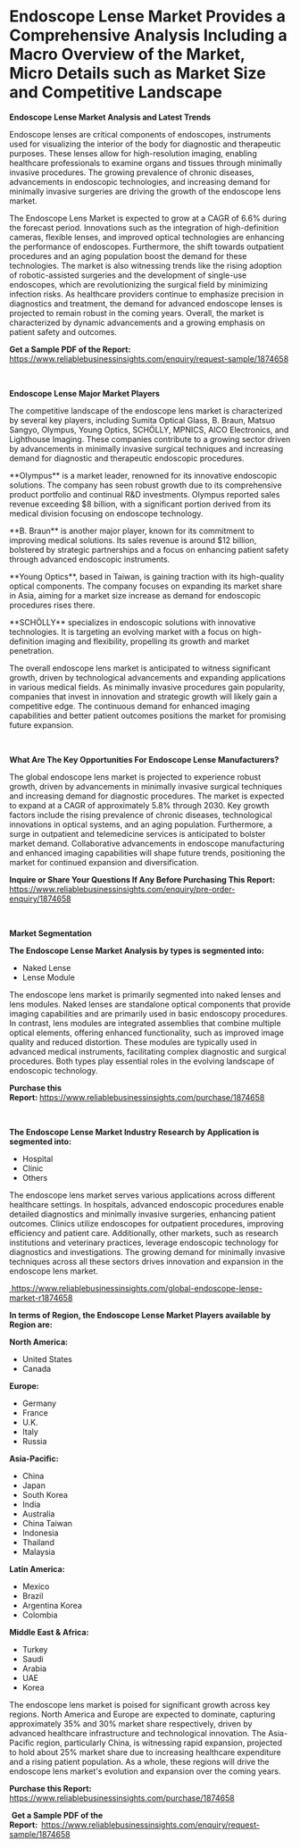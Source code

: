 <p><h1>Endoscope Lense Market Provides a Comprehensive Analysis Including a Macro Overview of the Market, Micro Details such as Market Size and Competitive Landscape</h1></p><p><strong>Endoscope Lense Market Analysis and Latest Trends</strong></p>
<p><p>Endoscope lenses are critical components of endoscopes, instruments used for visualizing the interior of the body for diagnostic and therapeutic purposes. These lenses allow for high-resolution imaging, enabling healthcare professionals to examine organs and tissues through minimally invasive procedures. The growing prevalence of chronic diseases, advancements in endoscopic technologies, and increasing demand for minimally invasive surgeries are driving the growth of the endoscope lens market.</p><p>The Endoscope Lens Market is expected to grow at a CAGR of 6.6% during the forecast period. Innovations such as the integration of high-definition cameras, flexible lenses, and improved optical technologies are enhancing the performance of endoscopes. Furthermore, the shift towards outpatient procedures and an aging population boost the demand for these technologies. The market is also witnessing trends like the rising adoption of robotic-assisted surgeries and the development of single-use endoscopes, which are revolutionizing the surgical field by minimizing infection risks. As healthcare providers continue to emphasize precision in diagnostics and treatment, the demand for advanced endoscope lenses is projected to remain robust in the coming years. Overall, the market is characterized by dynamic advancements and a growing emphasis on patient safety and outcomes.</p></p>
<p><strong>Get a Sample PDF of the Report:&nbsp;</strong> <a href="https://www.reliablebusinessinsights.com/enquiry/request-sample/1874658?utm_campaign=62&utm_medium=2&utm_source=Github&utm_content=ia&utm_term=14042025&utm_id=endoscope-lense">https://www.reliablebusinessinsights.com/enquiry/request-sample/1874658</a></p>
<p>&nbsp;</p>
<p><strong>Endoscope Lense Major Market Players</strong></p>
<p><p>The competitive landscape of the endoscope lens market is characterized by several key players, including Sumita Optical Glass, B. Braun, Matsuo Sangyo, Olympus, Young Optics, SCHÖLLY, MPNICS, AICO Electronics, and Lighthouse Imaging. These companies contribute to a growing sector driven by advancements in minimally invasive surgical techniques and increasing demand for diagnostic and therapeutic endoscopic procedures.</p><p>**Olympus** is a market leader, renowned for its innovative endoscopic solutions. The company has seen robust growth due to its comprehensive product portfolio and continual R&D investments. Olympus reported sales revenue exceeding $8 billion, with a significant portion derived from its medical division focusing on endoscope technology.</p><p>**B. Braun** is another major player, known for its commitment to improving medical solutions. Its sales revenue is around $12 billion, bolstered by strategic partnerships and a focus on enhancing patient safety through advanced endoscopic instruments.</p><p>**Young Optics**, based in Taiwan, is gaining traction with its high-quality optical components. The company focuses on expanding its market share in Asia, aiming for a market size increase as demand for endoscopic procedures rises there.</p><p>**SCHÖLLY** specializes in endoscopic solutions with innovative technologies. It is targeting an evolving market with a focus on high-definition imaging and flexibility, propelling its growth and market penetration.</p><p>The overall endoscope lens market is anticipated to witness significant growth, driven by technological advancements and expanding applications in various medical fields. As minimally invasive procedures gain popularity, companies that invest in innovation and strategic growth will likely gain a competitive edge. The continuous demand for enhanced imaging capabilities and better patient outcomes positions the market for promising future expansion.</p></p>
<p>&nbsp;</p>
<p><strong>What Are The Key Opportunities For Endoscope Lense Manufacturers?</strong></p>
<p><p>The global endoscope lens market is projected to experience robust growth, driven by advancements in minimally invasive surgical techniques and increasing demand for diagnostic procedures. The market is expected to expand at a CAGR of approximately 5.8% through 2030. Key growth factors include the rising prevalence of chronic diseases, technological innovations in optical systems, and an aging population. Furthermore, a surge in outpatient and telemedicine services is anticipated to bolster market demand. Collaborative advancements in endoscope manufacturing and enhanced imaging capabilities will shape future trends, positioning the market for continued expansion and diversification.</p></p>
<p><strong>Inquire or Share Your Questions If Any Before Purchasing This Report:</strong> <a href="https://www.reliablebusinessinsights.com/enquiry/pre-order-enquiry/1874658?utm_campaign=62&utm_medium=2&utm_source=Github&utm_content=ia&utm_term=14042025&utm_id=endoscope-lense">https://www.reliablebusinessinsights.com/enquiry/pre-order-enquiry/1874658</a></p>
<p>&nbsp;</p>
<p><strong>Market Segmentation</strong></p>
<p><strong>The Endoscope Lense Market Analysis by types is segmented into:</strong></p>
<p><ul><li>Naked Lense</li><li>Lense Module</li></ul></p>
<p><p>The endoscope lens market is primarily segmented into naked lenses and lens modules. Naked lenses are standalone optical components that provide imaging capabilities and are primarily used in basic endoscopy procedures. In contrast, lens modules are integrated assemblies that combine multiple optical elements, offering enhanced functionality, such as improved image quality and reduced distortion. These modules are typically used in advanced medical instruments, facilitating complex diagnostic and surgical procedures. Both types play essential roles in the evolving landscape of endoscopic technology.</p></p>
<p><strong>Purchase this Report:&nbsp;</strong><a href="https://www.reliablebusinessinsights.com/purchase/1874658?utm_campaign=62&utm_medium=2&utm_source=Github&utm_content=ia&utm_term=14042025&utm_id=endoscope-lense">https://www.reliablebusinessinsights.com/purchase/1874658</a></p>
<p>&nbsp;</p>
<p><strong>The Endoscope Lense Market Industry Research by Application is segmented into:</strong></p>
<p><ul><li>Hospital</li><li>Clinic</li><li>Others</li></ul></p>
<p><p>The endoscope lens market serves various applications across different healthcare settings. In hospitals, advanced endoscopic procedures enable detailed diagnostics and minimally invasive surgeries, enhancing patient outcomes. Clinics utilize endoscopes for outpatient procedures, improving efficiency and patient care. Additionally, other markets, such as research institutions and veterinary practices, leverage endoscopic technology for diagnostics and investigations. The growing demand for minimally invasive techniques across all these sectors drives innovation and expansion in the endoscope lens market.</p></p>
<p><a href="https://www.reliablebusinessinsights.com/global-endoscope-lense-market-r1874658?utm_campaign=62&utm_medium=2&utm_source=Github&utm_content=ia&utm_term=14042025&utm_id=endoscope-lense">&nbsp;https://www.reliablebusinessinsights.com/global-endoscope-lense-market-r1874658</a></p>
<p><strong>In terms of Region, the Endoscope Lense Market Players available by Region are:</strong></p>
<p>
    <p> <strong> North America: </strong>
        <ul>
            <li>United States</li>
            <li>Canada</li>
        </ul>
        </p> 
    <p> <strong> Europe: </strong>
        <ul>
            <li>Germany</li>
            <li>France</li>
            <li>U.K.</li>
            <li>Italy</li>
            <li>Russia</li>
        </ul>
        </p> 
    <p> <strong> Asia-Pacific: </strong>
        <ul>
            <li>China</li>
            <li>Japan</li>
            <li>South Korea</li>
            <li>India</li>
            <li>Australia</li>
            <li>China Taiwan</li>
            <li>Indonesia</li>
            <li>Thailand</li>
            <li>Malaysia</li>
        </ul>
        </p> 
    <p> <strong> Latin America: </strong>
        <ul>
            <li>Mexico</li>
            <li>Brazil</li>
            <li>Argentina Korea</li>
            <li>Colombia</li>
        </ul>
        </p> 
    <p> <strong> Middle East & Africa: </strong>
        <ul>
            <li>Turkey</li>
            <li>Saudi</li>
            <li>Arabia</li>
            <li>UAE</li>
            <li>Korea</li>
        </ul>
    </p>
    </p>
<p><p>The endoscope lens market is poised for significant growth across key regions. North America and Europe are expected to dominate, capturing approximately 35% and 30% market share respectively, driven by advanced healthcare infrastructure and technological innovation. The Asia-Pacific region, particularly China, is witnessing rapid expansion, projected to hold about 25% market share due to increasing healthcare expenditure and a rising patient population. As a whole, these regions will drive the endoscope lens market's evolution and expansion over the coming years.</p></p>
<p><strong>Purchase this Report: </strong><a href="https://www.reliablebusinessinsights.com/purchase/1874658?utm_campaign=62&utm_medium=2&utm_source=Github&utm_content=ia&utm_term=14042025&utm_id=endoscope-lense">https://www.reliablebusinessinsights.com/purchase/1874658</a></p>
<p>&nbsp;<strong>Get a Sample PDF of the Report:&nbsp;&nbsp;</strong><a href="https://www.reliablebusinessinsights.com/enquiry/request-sample/1874658?utm_campaign=62&utm_medium=2&utm_source=Github&utm_content=ia&utm_term=14042025&utm_id=endoscope-lense">https://www.reliablebusinessinsights.com/enquiry/request-sample/1874658</a></p>
<p><strong></strong></p>
<p><p></p><p></p><p></p></p>